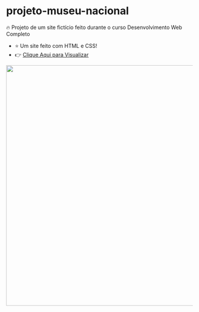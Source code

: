 # projeto-museu-nacional

🔥 Projeto de um site fictício feito durante o curso Desenvolvimento Web Completo

 - ⭐ Um site feito com HTML e CSS!
 - 👉 <a href="https://andrewferraz.github.io/projeto-museu-nacional/">Clique Aqui para Visualizar</a>

<img src="https://user-images.githubusercontent.com/84985099/120942829-c2154280-c701-11eb-9d17-f4080935564e.png" width="650px">
